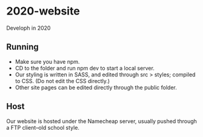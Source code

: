 # 2020-website
 Developh in 2020



## Running
* Make sure you have npm.
* CD to the folder and run npm dev to start a local server.
* Our styling is written in SASS, and edited through src > styles; compiled to CSS. (Do not edit the CSS directly.)
* Other site pages can be edited directly through the public folder.


## Host
Our website is hosted under the Namecheap server, usually pushed through a FTP client–old school style.